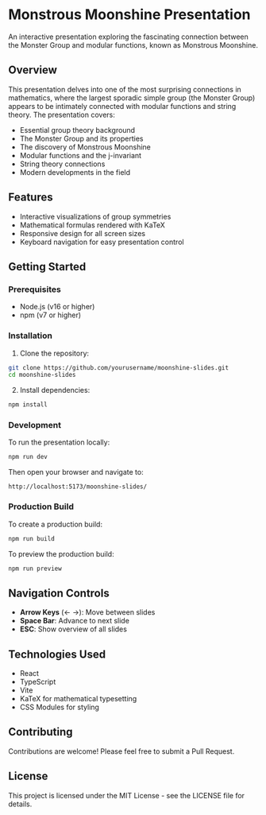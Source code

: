 # Monstrous Moonshine Presentation

An interactive presentation exploring the fascinating connection between the Monster Group and modular functions, known as Monstrous Moonshine.

## Overview

This presentation delves into one of the most surprising connections in mathematics, where the largest sporadic simple group (the Monster Group) appears to be intimately connected with modular functions and string theory. The presentation covers:

- Essential group theory background
- The Monster Group and its properties
- The discovery of Monstrous Moonshine
- Modular functions and the j-invariant
- String theory connections
- Modern developments in the field

## Features

- Interactive visualizations of group symmetries
- Mathematical formulas rendered with KaTeX
- Responsive design for all screen sizes
- Keyboard navigation for easy presentation control

## Getting Started

### Prerequisites

- Node.js (v16 or higher)
- npm (v7 or higher)

### Installation

1. Clone the repository:
```bash
git clone https://github.com/yourusername/moonshine-slides.git
cd moonshine-slides
```

2. Install dependencies:
```bash
npm install
```

### Development

To run the presentation locally:

```bash
npm run dev
```

Then open your browser and navigate to:
```
http://localhost:5173/moonshine-slides/
```

### Production Build

To create a production build:

```bash
npm run build
```

To preview the production build:

```bash
npm run preview
```

## Navigation Controls

- **Arrow Keys** (← →): Move between slides
- **Space Bar**: Advance to next slide
- **ESC**: Show overview of all slides

## Technologies Used

- React
- TypeScript
- Vite
- KaTeX for mathematical typesetting
- CSS Modules for styling

## Contributing

Contributions are welcome! Please feel free to submit a Pull Request.

## License

This project is licensed under the MIT License - see the LICENSE file for details.
